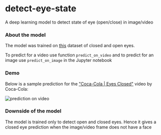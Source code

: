 # detect-eye-state
A deep learning model to detect state of eye (open/close) in image/video


### About the model
The model was trained on [this][1] dataset of closed and open eyes.

To predict for a video use function `predict_on_video` and to predict for an image use `predict_on_image` in the Jupyter notebook

### Demo
Below is a sample prediction for the ["Coca-Cola | Eyes Closed"][2] video by Coca-Cola:
   
![prediction on video](coca_cola_labelled.gif)

### Downside of the model
The model is trained only to detect open and closed eyes. Hence it gives a closed eye prediction when the image/video frame does not have a face

[1]: http://parnec.nuaa.edu.cn/xtan/data/datasets/dataset_B_Facial_Images.rar
[2]: https://www.youtube.com/watch?v=ZiGWZRDXCLc
